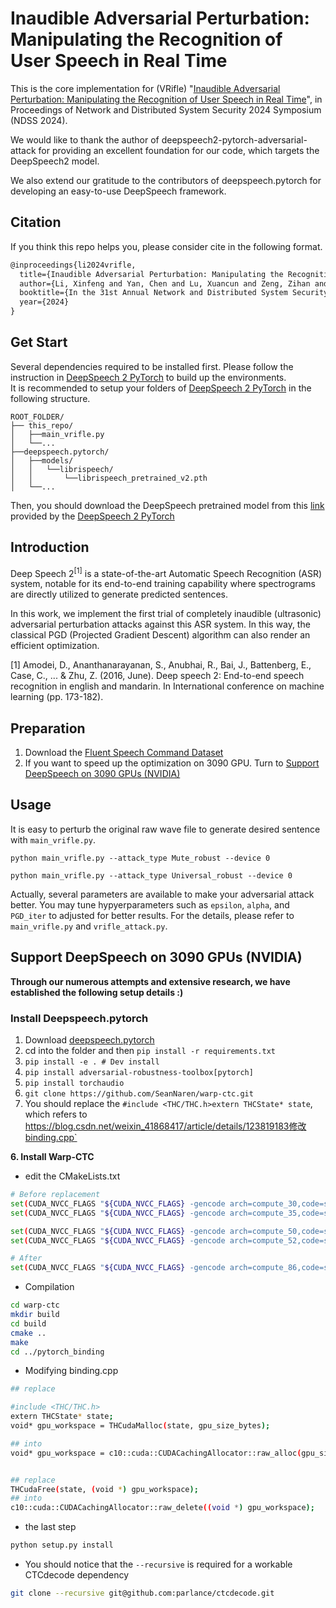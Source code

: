# Inaudible Adversarial Perturbation: Manipulating the Recognition of User Speech in Real Time

This is the core implementation for (VRifle) "[Inaudible Adversarial Perturbation: Manipulating the Recognition of User Speech in Real Time](https://www.ndss-symposium.org/ndss-paper/inaudible-adversarial-perturbation-manipulating-the-recognition-of-user-speech-in-real-time/)", in Proceedings of Network and Distributed System Security 2024 Symposium (NDSS 2024).

We would like to thank the author of deepspeech2-pytorch-adversarial-attack for providing an excellent foundation for our code, which targets the DeepSpeech2 model.

We also extend our gratitude to the contributors of deepspeech.pytorch for developing an easy-to-use DeepSpeech framework.

<!-- The pytorch version STFT algorithm is from [this repo](https://github.com/pseeth/torch-stft). -->
## Citation
If you think this repo helps you, please consider cite in the following format.
```latex
@inproceedings{li2024vrifle,
  title={Inaudible Adversarial Perturbation: Manipulating the Recognition of User Speech in Real Time},
  author={Li, Xinfeng and Yan, Chen and Lu, Xuancun and Zeng, Zihan and Ji, Xiaoyu and Xu, Wenyuan},
  booktitle={In the 31st Annual Network and Distributed System Security Symposium (NDSS)},
  year={2024}
}
```

## Get Start
Several dependencies required to be installed first. Please follow the instruction in [DeepSpeech 2 PyTorch](https://github.com/SeanNaren/deepspeech.pytorch) to build up the environments.</br>
It is recommended to setup your folders of [DeepSpeech 2 PyTorch](https://github.com/SeanNaren/deepspeech.pytorch) in the following structure.
```
ROOT_FOLDER/
├── this_repo/
│   ├──main_vrifle.py
│   └──...
├──deepspeech.pytorch/
│   ├──models/
│   │   └──librispeech/
│   │       └──librispeech_pretrained_v2.pth
│   └──...

```
Then, you should download the DeepSpeech pretrained model from this [link](https://github.com/SeanNaren/deepspeech.pytorch/releases) provided by the [DeepSpeech 2 PyTorch](https://github.com/SeanNaren/deepspeech.pytorch)

## Introduction
Deep Speech 2<sup>[1]</sup> is a state-of-the-art Automatic Speech Recognition (ASR) system, notable for its end-to-end training capability where spectrograms are directly utilized to generate predicted sentences. 

In this work, we implement the first trial of completely inaudible (ultrasonic) adversarial perturbation attacks against this ASR system. In this way, the classical PGD (Projected Gradient Descent) algorithm can also render an efficient optimization.


[1] Amodei, D., Ananthanarayanan, S., Anubhai, R., Bai, J., Battenberg, E., Case, C., ... & Zhu, Z. (2016, June). Deep speech 2: End-to-end speech recognition in english and mandarin. In International conference on machine learning (pp. 173-182).

## Preparation
1. Download the [Fluent Speech Command Dataset](https://www.kaggle.com/code/kerneler/starter-fluent-speech-corpus-76b2fe6d-6/data)
2. If you want to speed up the optimization on 3090 GPU. Turn to [Support DeepSpeech on 3090 GPUs (NVIDIA)](#jump)

## Usage
It is easy to perturb the original raw wave file to generate desired sentence with `main_vrifle.py`.
```script
python main_vrifle.py --attack_type Mute_robust --device 0

python main_vrifle.py --attack_type Universal_robust --device 0
```
Actually, several parameters are available to make your adversarial attack better. You may tune hypyerparameters such as `epsilon`, `alpha`, and `PGD_iter` to adjusted for better results. For the details, please refer to `main_vrifle.py` and `vrifle_attack.py`.

## <span id="jump"> Support DeepSpeech on 3090 GPUs (NVIDIA)</span>
**Through our numerous attempts and extensive research, we have established the following setup details :)**

### Install Deepspeech.pytorch
1. Download [deepspeech.pytorch](https://github.com/SeanNaren/deepspeech.pytorch/archive/refs/tags/V2.1.zip)
2. cd into the folder and then `pip install -r requirements.txt`
3. `pip install -e . # Dev install`
4. `pip install adversarial-robustness-toolbox[pytorch]`
5. `pip install torchaudio`
6. `git clone https://github.com/SeanNaren/warp-ctc.git`
7. You should replace the `#include <THC/THC.h>extern THCState* state`, which refers to https://blog.csdn.net/weixin_41868417/article/details/123819183修改binding.cpp`

**6. Install Warp-CTC**

- edit the CMakeLists.txt
```bash
# Before replacement
set(CUDA_NVCC_FLAGS "${CUDA_NVCC_FLAGS} -gencode arch=compute_30,code=sm_30 -O2")
set(CUDA_NVCC_FLAGS "${CUDA_NVCC_FLAGS} -gencode arch=compute_35,code=sm_35")

set(CUDA_NVCC_FLAGS "${CUDA_NVCC_FLAGS} -gencode arch=compute_50,code=sm_50")
set(CUDA_NVCC_FLAGS "${CUDA_NVCC_FLAGS} -gencode arch=compute_52,code=sm_52")

# After
set(CUDA_NVCC_FLAGS "${CUDA_NVCC_FLAGS} -gencode arch=compute_86,code=sm_86")
```

- Compilation
```bash
cd warp-ctc
mkdir build
cd build
cmake ..
make
cd ../pytorch_binding
```

- Modifying binding.cpp
```bash
## replace

#include <THC/THC.h>
extern THCState* state; 
void* gpu_workspace = THCudaMalloc(state, gpu_size_bytes);

## into
void* gpu_workspace = c10::cuda::CUDACachingAllocator::raw_alloc(gpu_size_bytes);


## replace
THCudaFree(state, (void *) gpu_workspace);
## into
c10::cuda::CUDACachingAllocator::raw_delete((void *) gpu_workspace);
```
- the last step
```bash
python setup.py install
```
- You should notice that the `--recursive` is required for a workable CTCdecode dependency
```bash
git clone --recursive git@github.com:parlance/ctcdecode.git
```
